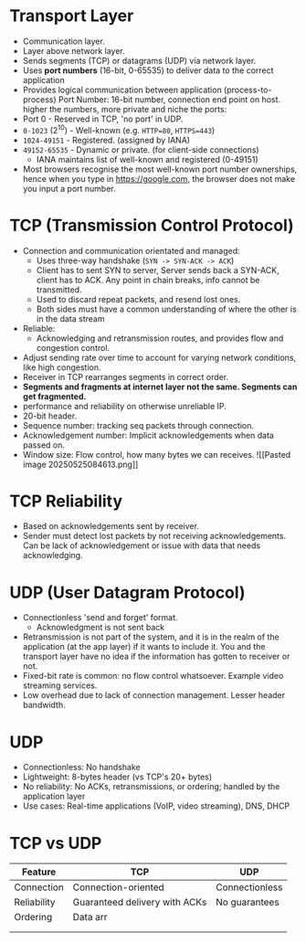 # Transport Layer
- Communication layer.
- Layer above network layer.
- Sends segments (TCP) or datagrams (UDP) via network layer.
- Uses **port numbers** (16-bit, 0-65535) to deliver data to the correct application 
- Provides logical communication between application (process-to-process)
Port Number: 16-bit number, connection end point on host. higher the numbers, more private and niche the ports:
- Port 0 - Reserved in TCP, 'no port' in UDP.
- `0-1023` ($2^{10}$) - Well-known (e.g. `HTTP=80`, `HTTPS=443`)
- `1024-49151` - Registered. (assigned by IANA)
- `49152-65535` - Dynamic or private. (for client-side connections)
	- IANA maintains list of well-known and registered (0-49151)
- Most browsers recognise the most well-known port number ownerships, hence when you type in https://google.com, the browser does not make you input a port number.
# TCP (Transmission Control Protocol)
- Connection and communication orientated and managed:
	- Uses three-way handshake (`SYN -> SYN-ACK -> ACK`)
	- Client has to sent SYN to server, Server sends back a SYN-ACK, client has to ACK. Any point in chain breaks, info cannot be transmitted.
	-  Used to discard repeat packets, and resend lost ones.
	- Both sides must have a common understanding of where the other is in the data stream
- Reliable:
	- Acknowledging and retransmission routes, and provides flow and congestion control. 
- Adjust sending rate over time to account for varying network conditions, like high congestion.
- Receiver in TCP rearranges segments in correct order.
- **Segments and fragments at internet layer not the same. Segments can get fragmented.**
- performance and reliability on otherwise unreliable IP.
- 20-bit header.
- Sequence number: tracking seq packets through connection.
- Acknowledgement number: Implicit acknowledgements when data passed on.
- Window size: Flow control, how many bytes we can receives.
![[Pasted image 20250525084613.png]]
# TCP Reliability
- Based on acknowledgements sent by receiver.
- Sender must detect lost packets by not receiving acknowledgements. Can be lack of acknowledgement or issue with data that needs acknowledging.
# UDP (User Datagram Protocol)
- Connectionless 'send and forget' format.
	- Acknowledgment is not sent back
- Retransmission is not part of the system, and it is in the realm of the application (at the app layer) if it wants to include it. You and the transport layer have no idea if the information has gotten to receiver or not.
- Fixed-bit rate is common: no flow control whatsoever. Example video streaming services.
- Low overhead due to lack of connection management. Lesser header bandwidth.


# UDP
- Connectionless: No handshake
- Lightweight: 8-bytes header (vs TCP's 20+ bytes)
- No reliability: No ACKs, retransmissions, or ordering; handled by the application layer
- Use cases: Real-time applications (VoIP, video streaming), DNS, DHCP

# TCP vs UDP

| Feature     | TCP                           | UDP            |
| ----------- | ----------------------------- | -------------- |
| Connection  | Connection-oriented           | Connectionless |
| Reliability | Guaranteed delivery with ACKs | No guarantees  |
| Ordering    | Data arr                      |                |
|             |                               |                |
|             |                               |                |
